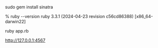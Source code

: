 sudo gem install sinatra

% ruby --version
ruby 3.3.1 (2024-04-23 revision c56cd86388) [x86_64-darwin22]

ruby app.rb

http://127.0.0.1:4567

